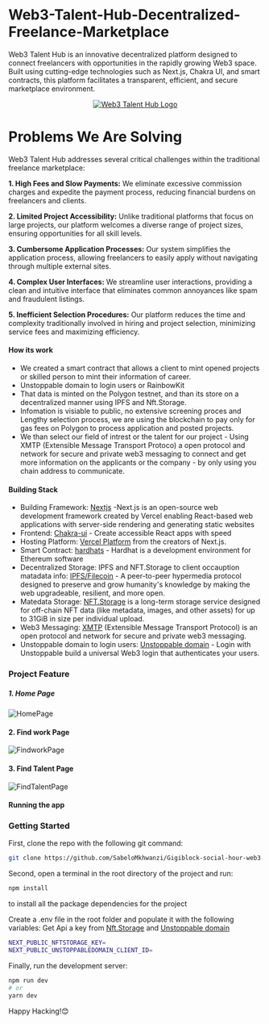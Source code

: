 # Web3-Talent-Hub-Decentralized-Freelance-Marketplace
Web3 Talent Hub is an innovative decentralized platform designed to connect freelancers with opportunities in the rapidly growing Web3 space. Built using cutting-edge technologies such as Next.js, Chakra UI, and smart contracts, this platform facilitates a transparent, efficient, and secure marketplace environment.

<p align="center"> <a href="https://gigiblock-social-hour-web3.vercel.app/" target="_blank"><img src="https://github.com/SabeloMkhwanzi/Gigiblock-social-hour-web3/blob/main/public/gigiblock-logo.png" alt="Web3 Talent Hub Logo"/></a> </p>

# Problems We Are Solving
Web3 Talent Hub addresses several critical challenges within the traditional freelance marketplace:

**1. High Fees and Slow Payments:** We eliminate excessive commission charges and expedite the payment process, reducing financial burdens on freelancers and clients.

**2. Limited Project Accessibility:** Unlike traditional platforms that focus on large projects, our platform welcomes a diverse range of project sizes, ensuring opportunities for all skill levels.

**3. Cumbersome Application Processes:** Our system simplifies the application process, allowing freelancers to easily apply without navigating through multiple external sites.

**4. Complex User Interfaces:** We streamline user interactions, providing a clean and intuitive interface that eliminates common annoyances like spam and fraudulent listings.

**5. Inefficient Selection Procedures:** Our platform reduces the time and complexity traditionally involved in hiring and project selection, minimizing service fees and maximizing efficiency.

#### How its work

- We created a smart contract that allows a client to mint opened projects or skilled person to mint their information of career.
- Unstoppable domain to login users or RainbowKit
- That data is minted on the Polygon testnet, and than its store on a decentralized manner using IPFS and Nft.Storage.
- Infomation is visiable to public, no extensive screening proces and Lengthy selection process, we are using the blockchain to pay only for gas fees on Polygon to process application and posted projects.
- We than select our field of intrest or the talent for our project - Using XMTP (Extensible Message Transport Protoco) a open protocol and network for secure and private web3 messaging to connect and get more information on the applicants or the company - by only using you chain address to communicate.

#### Building Stack

- Building Framework: [Nextjs](https://nextjs.org/) -Next.js is an open-source web development framework created by Vercel enabling React-based web applications with server-side rendering and generating static websites
- Frontend: [Chakra-ui](https://chakra-ui.com/) - Create accessible React apps with speed
- Hosting Platform: [Vercel Platform](https://vercel.com/new?utm_medium=default-template&filter=next.js&utm_source=create-next-app&utm_campaign=create-next-app-readme) from the creators of Next.js.
- Smart Contract: [hardhats](https://hardhat.org/docs) - Hardhat is a development environment for Ethereum software
- Decentralized Storage: IPFS and NFT.Storage to client occauption matadata info: [IPFS/Filecoin](https://ipfs.io/) - A peer-to-peer hypermedia protocol designed to preserve and grow humanity's knowledge by making the web upgradeable, resilient, and more open.
- Matedata Storage: [NFT.Storage](https://nft.storage/) is a long-term storage service designed for off-chain NFT data (like metadata, images, and other assets) for up to 31GiB in size per individual upload.
- Web3 Messaging: [XMTP](https://xmtp.org/) (Extensible Message Transport Protocol) is an open protocol and network for secure and private web3 messaging.
- Unstoppable domain to login users: [Unstoppable domain](https://docs.unstoppabledomains.com/) - Login with Unstoppable build a universal Web3 login that authenticates your users.

### Project Feature

##### 1. Home Page

![HomePage](https://github.com/SabeloMkhwanzi/Gigiblock-social-hour-web3/blob/main/public/GigiBlock%20updated%20version.png)

#### 2. Find work Page

![FindworkPage](https://github.com/SabeloMkhwanzi/Gigiblock-social-hour-web3/blob/main/public/GigiBlock%20updated%20version2.png)

#### 3. Find Talent Page

![FindTalentPage](https://github.com/SabeloMkhwanzi/Gigiblock-social-hour-web3/blob/main/public/GigiBlock%20updated%20version3.png)

#### Running the app

### Getting Started

First, clone the repo with the following git command:

```bash
git clone https://github.com/SabeloMkhwanzi/Gigiblock-social-hour-web3
```

Second, open a terminal in the root directory of the project and run:

```bash
npm install
```

to install all the package dependencies for the project

Create a .env file in the root folder and populate it with the following variables: Get Api a key from [Nft.Storage](https://nft.storage/) and [Unstoppable domain](https://docs.unstoppabledomains.com/)

```bash
NEXT_PUBLIC_NFTSTORAGE_KEY=
NEXT_PUBLIC_UNSTOPPABLEDOMAIN_CLIENT_ID=

```

Finally, run the development server:

```bash
npm run dev
# or
yarn dev
```

Happy Hacking!😊
